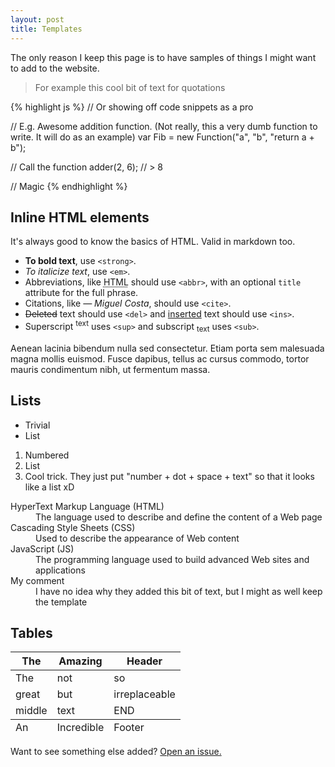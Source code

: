 ```yaml
---
layout: post
title: Templates
---
```



<div class="message">
  The only reason I keep this page is to have samples of things I might want to add to the website.
</div>

> For example this cool bit of text for quotations

{% highlight js %}
// Or showing off code snippets as a pro

// E.g. Awesome addition function. (Not really, this a very dumb function to write. It will do as an example)
var Fib = new Function("a", "b", "return a + b");

// Call the function
adder(2, 6);
// > 8

// Magic
{% endhighlight %}

## Inline HTML elements

It's always good to know the basics of HTML. Valid in markdown too.

- **To bold text**, use `<strong>`.
- *To italicize text*, use `<em>`.
- Abbreviations, like <abbr title="HyperText Markup Langage">HTML</abbr> should use `<abbr>`, with an optional `title` attribute for the full phrase.
- Citations, like <cite>&mdash; Miguel Costa</cite>, should use `<cite>`.
- <del>Deleted</del> text should use `<del>` and <ins>inserted</ins> text should use `<ins>`.
- Superscript <sup>text</sup> uses `<sup>` and subscript <sub>text</sub> uses `<sub>`.



Aenean lacinia bibendum nulla sed consectetur. Etiam porta sem malesuada magna mollis euismod. Fusce dapibus, tellus ac cursus commodo, tortor mauris condimentum nibh, ut fermentum massa.

## Lists

* Trivial
* List

1. Numbered
2. List
3. Cool trick. They just put "number + dot + space + text" so that it looks like a list xD


<dl>
  <dt>HyperText Markup Language (HTML)</dt>
  <dd>The language used to describe and define the content of a Web page</dd>

  <dt>Cascading Style Sheets (CSS)</dt>
  <dd>Used to describe the appearance of Web content</dd>

  <dt>JavaScript (JS)</dt>
  <dd>The programming language used to build advanced Web sites and applications</dd>

  <dt>My comment</dt>
  <dd>I have no idea why they added this bit of text, but I might as well keep the template</dd>
</dl>

## Tables

<table>
  <thead>
    <tr>
      <th>The</th>
      <th>Amazing</th>
      <th>Header</th>
    </tr>
  </thead>
  <tfoot>
    <tr>
      <td>An</td>
      <td>Incredible</td>
      <td>Footer</td>
    </tr>
  </tfoot>
  <tbody>
    <tr>
      <td>The</td>
      <td>not</td>
      <td>so</td>
    </tr>
    <tr>
      <td>great</td>
      <td>but</td>
      <td>irreplaceable</td>
    </tr>
    <tr>
      <td>middle</td>
      <td>text</td>
      <td>END</td>
    </tr>
  </tbody>
</table>

Want to see something else added? <a href="https://github.com/poole/poole/issues/new">Open an issue.</a>
